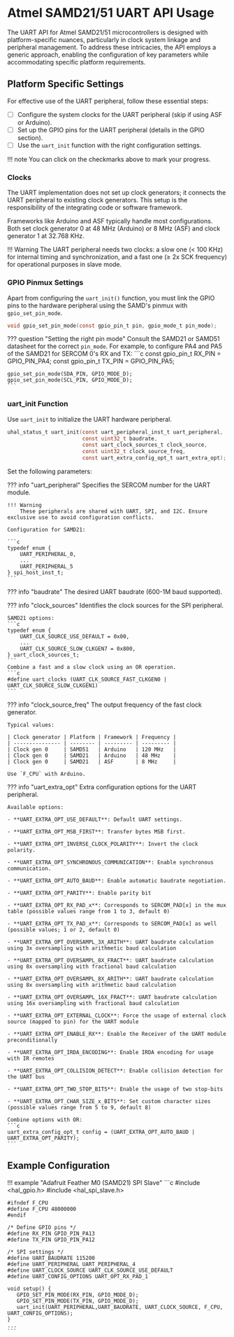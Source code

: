# Atmel SAMD21/51 UART API Usage

The UART API for Atmel SAMD21/51 microcontrollers is designed with platform-specific nuances, particularly in clock system linkage and peripheral management. To address these intricacies, the API employs a generic approach, enabling the configuration of key parameters while accommodating specific platform requirements.

## Platform Specific Settings

For effective use of the UART peripheral, follow these essential steps:

- [ ] Configure the system clocks for the UART peripheral (skip if using ASF or Arduino).
- [ ] Set up the GPIO pins for the UART peripheral (details in the GPIO section).
- [ ] Use the `uart_init` function with the right configuration settings.

!!! note
    You can click on the checkmarks above to mark your progress.

### Clocks

The UART implementation does not set up clock generators; it connects the UART peripheral to existing clock generators. This setup is the responsibility of the integrating code or software framework.

Frameworks like Arduino and ASF typically handle most configurations. Both set clock generator 0 at 48 MHz (Arduino) or 8 MHz (ASF) and clock generator 1 at 32.768 KHz.

!!! Warning
    The UART peripheral needs two clocks: a slow one (< 100 KHz) for internal timing and synchronization, and a fast one (≥ 2x SCK frequency) for operational purposes in slave mode.

### GPIO Pinmux Settings

Apart from configuring the `uart_init()` function, you must link the GPIO pins to the hardware peripheral using the SAMD's pinmux with `gpio_set_pin_mode`.

```c
void gpio_set_pin_mode(const gpio_pin_t pin, gpio_mode_t pin_mode);
```

??? question "Setting the right pin mode"
    Consult the SAMD21 or SAMD51 datasheet for the correct `pin_mode`. For example, to configure PA4 and PA5 of the SAMD21 for SERCOM 0's RX and TX:
    ```c
    const gpio_pin_t RX_PIN = GPIO_PIN_PA4;
    const gpio_pin_t TX_PIN = GPIO_PIN_PA5;

    gpio_set_pin_mode(SDA_PIN, GPIO_MODE_D);
    gpio_set_pin_mode(SCL_PIN, GPIO_MODE_D);
    ```

### uart_init Function

Use `uart_init` to initialize the UART hardware peripheral.

```c
uhal_status_t uart_init(const uart_peripheral_inst_t uart_peripheral, 
                        const uint32_t baudrate, 
                        const uart_clock_sources_t clock_source, 
                        const uint32_t clock_source_freq, 
                        const uart_extra_config_opt_t uart_extra_opt);
```

Set the following parameters:

??? info "uart_peripheral"
    Specifies the SERCOM number for the UART module.

    !!! Warning
        These peripherals are shared with UART, SPI, and I2C. Ensure exclusive use to avoid configuration conflicts.
    
    Configuration for SAMD21:
    
    ```c
    typedef enum {
        UART_PERIPHERAL_0,
        ...
        UART_PERIPHERAL_5
    } spi_host_inst_t;
    ```

??? info "baudrate"
    The desired UART baudrate (600-1M baud supported).


??? info "clock_sources"
    Identifies the clock sources for the SPI peripheral.

    SAMD21 options:
    ```c
    typedef enum {
        UART_CLK_SOURCE_USE_DEFAULT = 0x00,
        ...
        UART_CLK_SOURCE_SLOW_CLKGEN7 = 0x800,
    } uart_clock_sources_t;
    ```
    Combine a fast and a slow clock using an OR operation.
    ```c
    #define uart_clocks (UART_CLK_SOURCE_FAST_CLKGEN0 | UART_CLK_SOURCE_SLOW_CLKGEN1)
    ```

??? info "clock_source_freq"
    The output frequency of the fast clock generator.

    Typical values:
    
    | Clock generator | Platform | Framework | Frequency |
    | --------------- | -------- | --------- | --------- |
    | Clock gen 0     | SAMD51   | Arduino   | 120 MHz   |
    | Clock gen 0     | SAMD21   | Arduino   | 48 MHz    |
    | Clock gen 0     | SAMD21   | ASF       | 8 MHz     |

    Use `F_CPU` with Arduino.

??? info "uart_extra_opt"
    Extra configuration options for the UART peripheral.

    Available options:

    - **UART_EXTRA_OPT_USE_DEFAULT**: Default UART settings.

    - **UART_EXTRA_OPT_MSB_FIRST**: Transfer bytes MSB first.

    - **UART_EXTRA_OPT_INVERSE_CLOCK_POLARITY**: Invert the clock polarity.

    - **UART_EXTRA_OPT_SYNCHRONOUS_COMMUNICATION**: Enable synchronous communication.

    - **UART_EXTRA_OPT_AUTO_BAUD**: Enable automatic baudrate negotiation.

    - **UART_EXTRA_OPT_PARITY**: Enable parity bit

    - **UART_EXTRA_OPT_RX_PAD_x**: Corresponds to SERCOM_PAD[x] in the mux table (possible values range from 1 to 3, default 0)

    - **UART_EXTRA_OPT_TX_PAD_x**: Corresponds to SERCOM_PAD[x] as well (possible values; 1 or 2, default 0)

    - **UART_EXTRA_OPT_OVERSAMPL_3X_ARITH**: UART baudrate calculation using 3x oversampling with arithmetic baud calculation

    - **UART_EXTRA_OPT_OVERSAMPL_8X_FRACT**: UART baudrate calculation using 8x oversampling with fractional baud calculation

    - **UART_EXTRA_OPT_OVERSAMPL_8X_ARITH**: UART baudrate calculation using 8x oversampling with arithmetic baud calculation

    - **UART_EXTRA_OPT_OVERSAMPL_16X_FRACT**: UART baudrate calculation using 16x oversampling with fractional baud calculation

    - **UART_EXTRA_OPT_EXTERNAL_CLOCK**: Force the usage of external clock source (mapped to pin) for the UART module

    - **UART_EXTRA_OPT_ENABLE_RX**: Enable the Receiver of the UART module preconditionally

    - **UART_EXTRA_OPT_IRDA_ENCODING**: Enable IRDA encoding for usage with IR remotes

    - **UART_EXTRA_OPT_COLLISION_DETECT**: Enable collision detection for the UART bus

    - **UART_EXTRA_OPT_TWO_STOP_BITS**: Enable the usage of two stop-bits

    - **UART_EXTRA_OPT_CHAR_SIZE_x_BITS**: Set custom character sizes (possible values range from 5 to 9, default 8)

    Combine options with OR:
    ```c
    uart_extra_config_opt_t config = (UART_EXTRA_OPT_AUTO_BAUD | UART_EXTRA_OPT_PARITY);
    ```

## Example Configuration

!!! example "Adafruit Feather M0 (SAMD21) SPI Slave"
    ```c
    #include <hal_gpio.h>
    #include <hal_spi_slave.h>

    #ifndef F_CPU
    #define F_CPU 48000000
    #endif

    /* Define GPIO pins */
    #define RX_PIN GPIO_PIN_PA13
    #define TX_PIN GPIO_PIN_PA12

    /* SPI settings */
    #define UART_BAUDRATE 115200
    #define UART_PERIPHERAL UART_PERIPHERAL_4
    #define UART_CLOCK_SOURCE UART_CLK_SOURCE_USE_DEFAULT
    #define UART_CONFIG_OPTIONS UART_OPT_RX_PAD_1

    void setup() {
       GPIO_SET_PIN_MODE(RX_PIN, GPIO_MODE_D);
       GPIO_SET_PIN_MODE(TX_PIN, GPIO_MODE_D);
       uart_init(UART_PERIPHERAL,UART_BAUDRATE, UART_CLOCK_SOURCE, F_CPU, UART_CONFIG_OPTIONS);
    }
    ...
    ```

